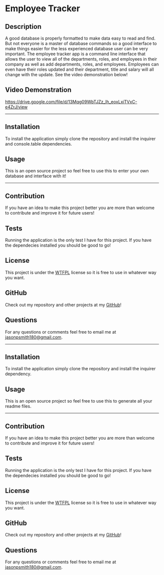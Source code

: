 # Employee Tracker

## Description
A good database is properly formatted to make data easy to read and find. But not everyone is a master of database commands so a good interface to make things easier for the less experienced database user can be very important. The employee tracker app is a command line interface that allows the user to view all of the departments, roles, and employees in their company as well as add departments, roles, and employees. Employees can even have their roles updated and their department, title and salary will all change with the update. See the video demonstration below!

## Video Demonstration

https://drive.google.com/file/d/13Mqg09WbTJZz_lh_eoxLxiTVxC-e4ZrJ/view


***

## Installation
To install the application simply clone the repository and install the inquirer and console.table dependencies.

## Usage
This is an open source project so feel free to use this to enter your own database and interface with it!

***

## Contribution
If you have an idea to make this project better you are more than welcome to contribute and improve it for future users!

## Tests
Running the application is the only test I have for this project. If you have the dependecies installed you should be good to go!

## License
This project is under the [WTFPL](http://www.wtfpl.net/about/) license so it is free to use in whatever way you want.

## GitHub
Check out my repository and other projects at my [GitHub](https://github.com/jasonpsmith180)!

## Questions
For any questions or comments feel free to email me at jasonpsmith180@gmail.com.


***

## Installation
To install the application simply clone the repository and install the inquirer dependency.

## Usage
This is an open source project so feel free to use this to generate all your readme files.

***

## Contribution
If you have an idea to make this project better you are more than welcome to contribute and improve it for future users!

## Tests
Running the application is the only test I have for this project. If you have the dependecies installed you should be good to go!

## License
This project is under the [WTFPL](http://www.wtfpl.net/about/) license so it is free to use in whatever way you want.

## GitHub
Check out my repository and other projects at my [GitHub](https://github.com/jasonpsmith180)!

## Questions
For any questions or comments feel free to email me at jasonpsmith180@gmail.com.